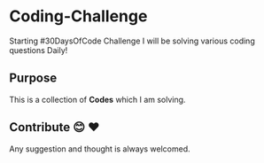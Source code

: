 # Coding-Challenge
Starting #30DaysOfCode Challenge
I will be solving various coding questions Daily!



## Purpose
 
This is a collection of **Codes** which I am solving. 


## Contribute 😊 ❤️ 
Any suggestion and thought is always welcomed. 



